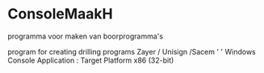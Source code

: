 # ConsoleMaakH
programma voor maken van boorprogramma's

program for creating drilling programs Zayer / Unisign /Sacem ' ' Windows Console Application : Target Platform x86 (32-bit)
